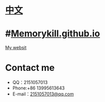 # [中文](https://github.com/Memorykill/Memorykill.github.io)
# #[Memorykill.github.io](https://memorykill.github.io/)
[My websit](https://memorykill.github.io/)
# Contact me
- QQ：2151057013 
- Phone:+86 13995613643 
- E-mail：2151057013@qq.com
